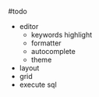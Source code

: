 #todo

- editor
  - keywords highlight
  - formatter
  - autocomplete
  - theme
- layout
- grid
- execute sql
